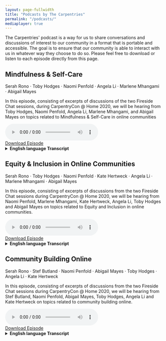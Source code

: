 ```yaml
---
layout: page-fullwidth
title: "Podcasts by The Carpentries"
permalink: "/podcasts/"
mediaplayer: true
---
```


The Carpentries' podcast is a way for us to share conversations and discussions of interest to our community in a format that is portable and accessible. The goal is to ensure that our community is able to interact with us in whatever way they choose to do so. Please feel free to download or listen to each episode directly from this page.

## Mindfulness & Self-Care

Serah Rono · Toby Hodges · Naomi Penfold · Angela Li · Marlene Mhangami · Abigail Mayes

In this episode, consisting of excerpts of discussions of the two Fireside Chat sessions, during CarpentryCon @ Home 2020, we will be hearing from Toby Hodges, Naomi Penfold, Angela Li, Marlene Mhangami, and Abigail Mayes on topics related to Mindfulness & Self-Care in online communities

<div class="row">
<div class="columns small-12">
<audio src="https://files.carpentries.org/podcasts/2021e001-carpentries-podcast.mp3" type="audio/mp3" width="100%" controls preload></audio>
</div>
</div>


<div class="row t30">
<div class="columns small-3 small-centered">
<a href="https://files.carpentries.org/podcasts/2021e001-carpentries-podcast.mp3" class="button small success" download>Download Episode</a>
</div>
</div>


<details>
<summary>
<strong>English language Transcript</strong>
</summary>

**Serah Rono**: Hello and welcome to the first episode of The Carpentries’ new podcast. In this episode, consisting of excerpts of discussions of the two Fireside Chat sessions, during CarpentryCon @ Home 2020, we will be hearing from Toby Hodges, Naomi Penfold, Angela Li, Marlene Mhangami, and Abigail Mayes on topics related to Mindfulness & Self-Care in online communities

**Music Break**

**Serah Rono**: I want to throw a question at Toby and Naomi. So someone asked: “I would love to know how successful community managers balance their life with the work that seems to take everything that one has. How do you avoid the trap of there always being more that one could do?”

**Naomi Penfold**: Can I go first? Cool, okay. Oh, gosh. Play. Play. I have learned the hard way, as I’m sure many people have, that you cannot just work all the time and not give yourself the joy of play. So, I now do improvised comedy with a troupe in Edinburgh. It’s totally different. I don’t look at my laptop. It’s not work-related. It’s creative. There’s different people. I learned that tip from Monica Granados, who runs a product in the Open Science space, and it’s just been amazing. As good as meds for depression, honestly. It’s been amazing. So, I think that’s really important, and the other thing I’d say is boundaries. Toby role models this really well, this ability to know what you can bring, what value you offer and prioritise that for the capacity and time you have, because you cannot give yourself 100 percent to other people all the time and that’s what Community Managers like. We turn up for other people; it’s what fires us. But we just run out of fuel if you just carry on without sustaining yourself. So, I would strongly advocate that you’re not a bad person if you say no. You’re not a bad person if you say, “Not this time,” because you know what you need to do every week, every month, and what you need in order to also be a well-rounded person with friends and family and joy in your life and things like that.

**Serah Rono**: Amazing. Thank you Naomi, and Toby?

**Toby Hodges**: Yeah. So, everything Naomi said, and I can add a few things, I guess. Advice that was given to me by another Carpentries instructor recently is to actively practice saying no to people; saying, “Thanks very much for the opportunity, but I don’t have time.” Or if you don’t feel comfortable doing that, and sometimes it can be really hard to actually say no – I find it hard to say no to people to their face – at least practice saying, “Thanks very much for thinking of me. Before I commit to anything, I need to check my calendar to make sure that I don’t have any other commitments that will get in the way of this.” This is good because it gives you the time to actually go check your calendar, which is probably something that you want to do. It doesn’t do any harm, and it also gives you the time and the space if you need it, like I often do, to compose that really nicely-worded, polite email that actually says no to the person that asked you to do something. I find that a lot easier, to be honest, than saying no to them in person, in the flesh.

I’ll also add, I think because we should talk a little bit about not only our responsibility to ourselves here, although that is very important, but also the responsibility that we have to our community members. You should remember that first of all, if you aren’t looking after yourself you’re not putting yourself in a position where you can look after the community that you’re working with. Last night on the equivalent call I gave a name check to Malvika, but she’s actually here today, so I get to wave at her. Hi, Malvika. Malvika talked relatively recently on Twitter about not only saying no to things but also being proud of yourself as a Community Manager if you’re the type of person that people feel like they can say no to as well. If you present yourself in that way to your community, you should feel proud of yourself for having done so.
Serah Rono: So Angela Li, I have a question for you, and it’s very related to what Toby was talking about. It came from a community member and they ask “What practices or skills have you found most transformative in working with others as a community leader?”
Angela Li: This is good. I feel like I have a few that I’ve developed over time. I think one of the first ones for me is practicing gratitude on a daily basis. I think a lot of people here do that and it just helps me through the day and it helps me sort of realize how amazing my communities are. By that, reaching out to people and letting them know, like, “Hey, that was a fantastic talk you gave,” or “I really appreciated when you helped out with that one thing.” So, I don’t do it enough and I wish I did it more, but I think every time I do even just thank someone and say, “Hey, I really appreciated that,” it makes my day better; it makes their day better. So, I think that’s a fundamental practice. I’m trying to get good at it. So, sort of that praise. Making sure that you’re telling people what they’re doing well, not only “We could improve this.” And this is something that I feel took me a while to develop, because I’m always so focused on what we could do better after a successful event or launch or something. After some resource goes out, I’m like, “Man, we could have done this better,” but stepping back and doing a debrief of what went well – what was good about that? What do we want to keep in that process? Focusing on – doing a debrief of your success, not only how to improve. Making sure that’s a key part. So, I think it’s sort of two things, gratitude and debriefing your successes. And once I started doing that, I realized sometimes my successes aren’t actually – like, they’re successes in the outcome, but maybe not in the process. So, whatever came out of it might have been good, and maybe the process to get there could be improved. So, thinking about that, too.
I’m trying to think of something else. I think one final thing that I want to mention is I think listening is probably – I used to feel really nervous about open silences and would always rush to fill those silences, especially on Zoom. It just gets really awkward after a while. You don’t want to just sit there in silence. Giving myself – doing a little count to five seconds in my brain, and people who are quiet will jump in and say something. And I think really working on those listening skills, so if you could take, like, a coaching class, a class that allows you to develop those listening skills, that’s so valuable. The first thing I did as a Maintainer Community Lead, actually, was to have three or four months of just random calls with people in the community and just talk to them about what’s going well, what’s going on, what’s happening. Maybe it’s the social scientist in me, just sitting with people and being like, “So, tell me about your experience in the community? What’s happening?” And sometimes you don’t have the time for that, but if you do, it’s definitely worth the input. It’s sort of like, the ethnographic, “Tell me about your experience and tell me about what you need.” And from that, I realized there were things that I didn’t realize we needed to think about that were really important to people. So, the listening, the practicing gratitude, the debriefing your successes – those are a few things that really were transformative for me.

**Serah Rono**: And now let’s hear from Marlene on the topic of  practices or skills you have found most transformative in working with communities.

**Marlene Mhangami**: Sure. So, I think when I think of practices and skills for myself personally, I would 100 percent agree with what everyone has just said, and what Naomi said was also great as well in terms of trying to move out of the tech bubble sometimes is great – it’s a really good thing. And for me, I try to at least once a week have a day where I’m just not doing anything tech-related. I’m not doing anything work-related at all, and that’s been very helpful for me. I also try and meditate, personally. Not consistently – I’m not consistent with that, but it does help when I am consistent about it. In terms of – so, that would be for self-care, and 100 percent I would agree with Toby in terms of saying no and learning to be able to do that.
In terms of the larger, broader community and encouraging care for our community, I think for myself I have – I think a really key part of that is trying to understand the community and the needs of your specific community. I work a lot with the African Python community and also do some work with the American Python community, and they’re very different communities, very different needs. Some overlap in that, but they are very different needs for the two communities. And so, for me, I think I have tried my best to really connect with specific people in certain communities. Ask them, “Okay, what are the needs in your specific country?” For example, someone was saying that they’re from a Francophone country and we hadn’t actually been – all of our meetings had been in English and we hadn’t done anything French-related at all. So, taking in that feedback and saying, “Okay, how can we actually care for this segment of our community?” It’s very difficult to do that sometimes, but I think actively engaging with your community members is a great way to find out what they need.

**Serah Rono**: Amazing. I really like that and especially because active listening is such an underrated and important skill, and it is really important for all of us to find opportunities to cultivate it as we work with communities as we go along. Thank you so much.
The next question is for Abigail. how can open communities begin to embrace and practice community care?

**Abigail Mayes**: I do think community care and personal care are really related, and the way I see personal care is just making sure I’m running at a pace that I can sustain long-term and just knowing that I can’t sustain a movement or a community if I’m not sustaining myself. So, starting with that and making sure I’m pacing myself properly, and everyone’s pace is different and it changes depending on what life stage you’re in, but then adapting that to the community. Helping your community pace themselves. You don’t want your community to be a flash in the pan that gets really worked up and does something for one week and then everyone burns out and has to go take a rest. Sometimes that’s what you need. You need that spurt of energy to reach something, but understand that people need to take a break afterwards. Or even when there’s a crisis, understanding that people might need to step away from this project for a while and that’s okay, but they might need to rally together. So, just understand the pacing of your community and make sure people aren’t going too hard, and check in with people. I just love all of these suggestions about the coworking and leaning on community and leaning on others. Make sure you’re actually asking people how they’re doing and do regular check-ins and see, like, are people still finding joy in this work or is this becoming a real burden?

And then, to really help with that, I find it makes a big difference if you can structure the way people interact with your community so that it’s okay for them to step away for a little while and come back and there’s no shame in that. Just make it okay for people to step in and out whenever they can. That usually shows that you care about them and gives them permission to take a few months out if it’s been really rough. And I think we’re seeing this now with so much going on in the world. People really need to take a step back, and making that okay and not shaming people for that.

**Serah Rono**: Amazing. Thank you so much Abby. Thank you for listening to the pilot episode of our new podcast. Next week we will publish excerpts from the discussions on Equity & Inclusion also discussed at CarpentryCon @ Home 2020. If you enjoyed this podcast and want to hear more, please let us know on Twitter, @thecarpentries.

**End**

</details>

## Equity & Inclusion in Online Communities

Serah Rono · Toby Hodges · Naomi Penfold · Kate Hertweck · Angela Li · Marlene Mhangami · Abigail Mayes

In this episode, consisting of excerpts of discussions from the two Fireside Chat sessions during CarpentryCon @ Home 2020, we will be hearing from Naomi Penfold, Marlene Mhangami, Kate Hertweck, Angela Li, Toby Hodges and Abigail Mayes on topics related to Equity and Inclusion in online communities.

<div class="row">
<div class="columns small-12">
<audio src="https://files.carpentries.org/podcasts/2021e002-carpentries-podcast.mp3" type="audio/mp3" width="100%" controls preload></audio>
</div>
</div>


<div class="row t30">
<div class="columns small-3 small-centered">
<a href="https://files.carpentries.org/podcasts/2021e002-carpentries-podcast.mp3" class="button small success" download>Download Episode</a>
</div>
</div>


<details>
<summary>
<strong>English language Transcript</strong>
</summary>
**Serah Rono:** Hello and welcome to the second episode of The Carpentries new podcast. In this episode, consisting of excerpts of discussions from the two Fireside Chat sessions during CarpentryCon @ Home 2020, we will be hearing from Naomi Penfold, Marlene Mhangami, Kate Hertweck, Angela Li, Toby Hodges and Abigail Mayes on topics related to Equity and Inclusion in online communities.

**Music Break**

One of the questions we got from a community member is, “I have very limited time for other activities after school and family time. I feel like I am missing out on the fun of being involved in volunteer work and the reward that comes with it, like a better resume. What does inclusion look like for people like me?” So, Toby, I want you to speak on that.

**Toby Hodges:** All right. So, I think that we – speaking to the people here who were like, leaders in their community, at least in some way – I think that we have a responsibility to make sure that this happens. We talked about this last night as well and everybody said things that were the responsibility of the person in the leadership position and not the responsibility of the person who wants to contribute. I will repeat what I said last night to that person who wants to contribute: that is great, and I really hope that you are able to. I think the ways in which we can make it possible for people to do that are through kind of documenting, ideally briefly, but still documenting properly, the processes. And if you can kind of itemize specific ways in which people can contribute, specific ways in which newcomers can contribute or people who already have some experience with the community, and include with that, realistic estimates of the amount of time that it is going to take to do that. I think that is certainly something that I have not done so well in the past and that I have gotten better at doing.

I also think that we need to think a bit about what the unwritten rules are and processes are of our organizations, because those are the kinds of things that make it completely inaccessible, your project completely inaccessible to people who have limited time. Think about why those things are not written down. Write them down if you can, and if you cannot, really interrogate what the justification is for having some process that you are not willing to write down for other people. And I want to mention, Abbie made a great point yesterday about if you have this possibility for your project to adopt like a cadence for the project that makes it accessible for sometime-contributors who do not have a lot of time to put into it. For example, if you can establish like, a monthly release cycle, then those folks who do not have a lot of time to commit know that they can plan to come and do some QA or something close to the release point and be involved that way. Serah, you mentioned last night as well something that I think is really important about this like, getting credit for those contributions as well. We need to make sure that we kind of publicly acknowledge those contributions, whether they are large or small, in a way that those people can kind of point to on their CV or whatever in the future, and to show that we appreciate it even if you can only spend 30 minutes on the project and not 30 hours.

**Serah Rono:** Absolutely. I really like the last thing you said. As people designing pathways of engagement in our different communities, we should also be very careful about how we communicate the weight that we place on different types of engagement. So, are you communicating that one pathway is more important or more valued than another? I think it is really important to let people know that your fifteen minutes, your one hour, whatever you can give, is really appreciated in the community. Great. Thank you so much, Toby.
The next question is for Naomi. In big & established communities especially, what are some of the ways one can give every last community member a voice to make sure that they are heard and that they also feel heard?

**Naomi Penfold:** Thanks. I think what you just said, Serah – I would like to build on that, because for peoples’ contacts – showing up and listening and then telling their friend – is a huge contribution to sharing practices amongst the community and it is so not visible. So, people who step up and are Project Leads or they have got this written documentation online that’s got their name next to it that is citable, that is always much more visible than the people who are doing the networking and the speaking, and it could be people on the call today who turn up, who do not say anything in the chat, do not have their videos on, but you are important too because you are listening and you might take something back. You might think about something. You might challenge one of us later to say, “Hey…” – and that is really generative. So, I think noting those different activities, the invisible activity, is really important.

In terms of giving everyone a voice, I have really been very privileged to work with a group of early-career scientists who are very international and they are all operating in English, but English is not their first language. And one of the things they do is to try to avoid synchronous spoken calls, right, because in those calls if you are not there with your first language you have got to do all the energy and time of translating, thinking about what you want to say, translating it back, and you have missed the conversation by that point. They kind of organize these – they call it “virtual brainstorming” kind of event, but it is online in a forum so you can write it, take your time to write. We are still doing it in English. Still have got a way to go with other languages, but if you give people two days, you can still reach decisions in that time. It is still quick. It is as good as synchronous, but with text everyone can contribute. No one is talking over. Right now, I am dominating the attention of what, 30 people? But if you are doing it in text, 30 people can write at once. So, I think that little tweaks like that with how you share and collect and discuss information are really important for those voices.

**Serah Rono:** And the same question to Kate. In big & established communities especially, what are some of the ways one can give every last community member a voice to make sure that they are heard and that they also feel heard?

**Kate Hertweck:** I think making sure that the feedback that we are getting from a community is representative of the community is generally what we try to attack as a goal, right? And I am continuing to be very interested in what I see are the outliers. People who have felt disenfranchised from a community – like, in my community, we are interested in everyone involved in data-intensive research. Theoretically, that could be anyone who does biomedical research, because everybody has to deal with data. And so, then it becomes a question of “How do I start to interact and engage with people who may not feel like they are a part of my community?” And so, I have been thinking a lot about finding ways to solicit feedback in multiple mechanisms, so a combination of anonymous and if someone wants a response, including an email. Doing formal and informal feedback mechanisms, structured and unstructured. And the truth is that it really is not something that I could sit down and say, “This is my plan for gaining feedback,” because really interacting with people, getting feedback from them is constantly integrated in that. So, every time I teach a class, I am paying attention to what my participants are saying and what they continue to need, and then I fold that into the next iteration of the class I teach later. If somebody seems like they are having a rough time, dropping them an email afterwards. It is amazing to see how people respond when someone sincerely asks them if they need assistance like, personally, and I think that is sort of a testament to the way that our academic and research culture, especially in biomedical sciences, is these days. And I think to a certain extent, by virtue of like, me existing – one of the first things I heard when I started my role: “All of our Scientific Computing staff are middle-aged white men.” And so, me showing up not being a middle-aged white man, that was something that was in and of itself very useful to other people. And the truth is that I can sort of help normalize the idea that uncertainty is a thing and that it is okay to ask questions and that you will have a response that will help you, and part of that is recognizing the limitations of your community as well. So, me being able to say, “Yeah, what you are struggling with right now is really, really hard,” and that type of validation is incredibly important for some people to hear, especially if they are dealing with imposter syndrome and things like that. So, I think the answer is it is a hard job continuing to open up and broaden this space that is available for people to step into and have their voices heard, but what I can also say is that I have what I feel is a much better idea of the community than most of the other people who are relying on standard assessment mechanisms like a survey that only a specific type of person will answer.

**Serah Rono:** Yeah. Thanks, Kate. I have a follow-up question to that and I think I will throw it at Angela. So, Kate mentioned getting feedback from people and being aware of some of the limitations that they have, and some of these limitations are around the tools and platforms that online communities employ. This is something that we have heard time and again in different communities. So, question for you, Angela: how can we make interactions in online spaces more inclusive, and specifically for people with disabilities and people from a non-English background?

**Angela Li:** For sure. I think – well, obviously one of the first things to do is to go in knowing that you are going to make your space inclusive. I think that is already a huge step. A lot of people, I think, in communities might not expect that their needs are going to be met, but I think just knowing that going in and planning for that from the outset is really important. So, keeping that in mind as you design your programming. I think one thing we did do in Maintainer Onboarding this past summer was we had some folks who were calling in from pretty remote areas. Their Internet was not great, and I do not think they were native English speakers. And when the majority of the cohort is in a specific place, it is really easy to cater to the majority and not include people. Like, for your ease you just ignore them, and that is really not the way to go. That is – I would caution against that. So, just because 90 percent of your group might be English speakers or able-bodied, making sure that you have space for them. Anyway, rant over.

What we did was I did check in with those people one on one and made sure that they had the resources and tools that they needed to succeed in the program. So, following up and saying, “Hey, I noticed that your video was off. That might be the Internet connection. What can I do to provide resources to make sure you are able to get through this program?” So, I heard from them and they are like, “Yes, this is my plan. I plan to read the materials after and put the notes in later. Is that fine?” and I was like, “Yes, that is fantastic. I am so happy you are contributing and participating in that way.” So, working with the people that you are serving to collaboratively come up with a solution that works for them.

I think I should probably actually punt the disabilities one to someone who has worked more with those populations, but I think definitely Maintainer Onboarding showed me a lot about how to work one on one and how to collaborate to come up with successful things that can make people feel welcome and make you feel like they are a connected part of the community.

**Serah Rono:** The next question is for Marlene, Are there any experiences & strategies that we can borrow from PyCon Africa and from the Python community around the world for how different people get a voice & a platform to speak?

**Marlene Mhangami:** I think 100 percent that it is quite difficult, particularly when you are working with a global community and a global context. I actually had not heard the idea of just focusing mainly on text and I think that is a fantastic idea. For PyCon Africa, one of the major concerns when we were thinking about whether we should move the conference online or not was that a lot of people do not have access to that fast Internet connection that can allow you to stream 100 percent of the time. And I think for us, we made the decision to still go ahead and do some of the sessions live, but also making sure to follow that up with content that is recorded. There is going to be content on the YouTube page so that someone can pick out like, a specific thing that they want to watch and they do not have to use all of their data bundles if they are not using a Wi-Fi connection. They can use a certain amount of data to watch exactly what they want. We also really tried to make sure we had a session right at the beginning of the conference where we asked Community Leaders from the smaller communities in different parts of the continent to sort of give us a report back on what are the things that they are doing in their communities that are working well; the things that they would like to see as well from us. And I think that feedback was quite positive for us. It is something that I am not really sure how we could – you know, I think there is a lot of people that have their voices not heard, and I am still trying to figure out the best ways to engage with those people. I think those would be my main points.

**Serah Rono:** Amazing. Thank you, Marlene. I also wanted to mention that one of the things I really appreciated was when you selected speakers for PyCon Africa this year, you gave people the opportunity to pre-record their sessions in case their Internet would not be reliable on that day or they were not sure if there was going to be electricity on that day. So, allowing people to prerecord so that they will be able to share their ideas and experiences either way was really great and I really appreciated that.

We have a very specific scenario here, and I’d like Toby or Abbie or both to speak to it. Someone says, “I have very limited time for other activities after school and family time. I feel like I am missing out from the fun of being involved in volunteer work and the reward that comes with it, like a better resume. What does inclusion look like for people like me?”

**Abigail Cabunoc Mayes:** I can start. I think that is really valid and I do think I want to talk to the Project Leads for a little bit. When you are leading a project, I think it is important to make room for these casual contributors, and often something like having a cadence really helps. So, if people know that you are doing a monthly release cycle, they can come in and do a bit of QA at this time each month. It is something they can do easily; they can drop in and out. Yeah, and creating those kinds of roles – I think that is on the onus of the Project Lead. It is not a busy person to try to say, like, “Hey, I just want to try to do this a little bit.” So, if you are a busy person, I would say shop around for different projects and try to find something that can accommodate you, but if you are running a project, do make space for those kinds of things.

**Serah Rono:** Thanks Abbie. Thank you for listening to our podcast. Next week we will publish excerpts from the discussions on Community Building Online. If you enjoyed this podcast and want more, please let us know on Twitter, @thecarpentries.

**Music Outro**

</details>

## Community Building Online

Serah Rono · Stef Butland · Naomi Penfold · Abigail Mayes · Toby Hodges · Angela Li · Kate Hertweck

In this episode, consisting of excerpts of discussions from the two Fireside Chat sessions during CarpentryCon @ Home 2020, we will be hearing from Stef Butland, Naomi Penfold, Abigail Mayes, Toby Hodges, Angela Li and Kate Hertweck on topics related to community building online.

<div class="row">
<div class="columns small-12">
<audio src="https://files.carpentries.org/podcasts/2021e003-carpentries-podcast.mp3" type="audio/mp3" width="100%" controls preload></audio>
</div>
</div>


<div class="row t30">
<div class="columns small-3 small-centered">
<a href="https://files.carpentries.org/podcasts/2021e003-carpentries-podcast.mp3" class="button small success" download>Download Episode</a>
</div>
</div>


<details>
<summary>
<strong>English language Transcript</strong>
</summary>
Serah Rono: Hello and welcome to the third episode of The Carpentries podcast. In this episode, consisting of excerpts of discussions from the two Fireside Chat sessions during CarpentryCon @ Home 2020, we will be hearing from Stef Butland, Naomi Penfold, Abigail Mayes, Toby Hodges, Angela Li and Kate Hertweck on topics related to community building online.

<music break>

We have mentioned “community” a lot in our introductions and for the purpose of this conversation I want to define “community” very broadly as a group of people who come together to work towards a shared goal. So, a question for you, Kate – I want you to speak on the development of community values as a cornerstone for supporting communities and the individuals that join these communities.

Kate Hertweck: Thanks. I am especially excited about community values right now. I was a member of the Carpentries Executive Council when the Carpentries’ values were being developed, and in the two years since I have been at my current position I have been working pretty hard to think about, “What are the interesting and different things about the community here and about the way that I am supporting the community compared to things being very siloed and very hierarchical in other areas?” And of course, I found that the values completely underlie that. My group just had a blog post come out that had a draft of our Community Values that highlight things like Open Science, the idea that we care more about learning than about knowing things, and really being able to put voice to some of those main characteristics that I think a lot of us in the Carpentries community take for granted but are not a given in most other communities. That relates to professional development pretty closely because for all of the objectives that I have as a community builder, I try to also make it do double duty for some other purpose.

So, I am trying to facilitate the community while at the same time offering an opportunity to a trainee who is interested in developing a particular skill like teaching or leading a group. Even if I develop outreach materials for use with high school or undergrad students, honestly the difference between a high school student starting to do biomedical computational research and someone with a PhD who has never done computational research is not that big, right? So, thinking about ways that we can continue to branch out and integrate the different activities in a way that helps facilitate everyone and helps normalize all of the community values that we have is one of the reasons that I am really passionate about it. And you know, in the coming months my team member and I are going to be spending a lot of time doing some more writing and more thinking about how we can make it explicit that community values like the ones in the Carpentries community and like the ones that we have developed for our workplace really help support individuals while they are also supporting communities.

Serah Rono: Amazing. Thank you, Kate My next question is for Stef: what are the strategies we can employ to bring together people who’ve been in a community for very long and those who have just joined the community so that they can collaborate and work together effectively, especially in online spaces?

Stefanie Butland: I can think of two examples, and then people can generalize how they might apply these things. One thing that we did running our un-conferences is that we would have somewhere around 60 people attending, but as a rule there would be – I am trying to think. I think either one-third or two-thirds were people who had never attended before, and one or two-thirds of the people – I cannot believe I do not remember the proportions – were people who had attended one previous un-conference. And the rule was you could never attend more than two, because there was very much familiarity with the community and our work, but also the vibe – you know, the Code of Conduct, the way people communicate with each other, the working in groups, the figuring out what you are going to work on, and just that comfort level – it was having new people fully integrated for this two-day thing with people who had done this before.

And then, the other thing I think of is pairing people when they are working on something. So, one thing that we do is when people volunteer to review a package for rOpenSci in the new reviewer form that will be released soon, people can say, “Yes, I would really appreciate some coaching and how to do this.” Now, the coaching comes from the editor, but the idea is we might pair a more experienced reviewer with a first-time reviewer and that kind of thing.
The other thing I try to do as a Community Manager is really revealing examples so when people publish blog posts about things – we have a few blog posts that are written by first-time reviewers saying, “I really didn’t think I could do this, but I could, and here’s what I learned or here’s what I appreciated about the process.” So, having people reveal their experiences as first-timers, lowers that sort of anxiety level for other people to do it.

Serah Rono: Amazing. Thank you for sharing that, Stef. And so, as we can all imagine, when these two groups of people come together, people who have been in a community for very long and people who have just joined, there have been old ways of working or established ways of doing things in the community and new people come with new ideas. So, friction might ensue, naturally. My question for you, Toby, is how can these groups of people working together cultivate kindness as they go along in these communities?

Toby Hodges: Speaking from personal experience, what I found to be helpful in this regard is modeling the behavior that you want to see, I suppose. I have worked, unfortunately, in environments that may sound familiar to others on the call as well where like, being positive and enthusiastic about things is somehow deemed to be like, deeply uncool, and being jaded and cynical is the kind of standard way to behave in that environment. I find that extremely depressing, I guess. It can be really intimidating, though, when you are working in that kind of environment, to try to go against that and actually show some enthusiasm. But what I’ve found is that if you do that anyway, then some people at least in the group will take your lead and also start responding in kind. It doesn’t necessarily work for everybody, but you don’t even need it to work for everybody, really. You only need it to work for one or two other people for you to feel like it’s worth persevering with. And I am not saying that is a method that will work on its own and solve all the problems. Of course I’m not. That would be far too simplistic. But I recognize that sometimes it can be difficult to be kind of brave and put yourself out there and do that yourself, but I promise you’ll be rewarded for it.

The other thing I want to say is going beyond that kind of positivity and enthusiasm, specifically if you’re unapologetic about being kind to other people and furtherly, kind of support people when they display kindness to others – again, that’s what I think you can do as a leader to try to at least encourage that kind of behavior that you want to see in the environment that you’re in.


Serah Rono: The next question is for Angela. So, you have a community that is working towards shared goals and has these values to support them as they go along. So, a question we got from a community member is, “How does a community member in a community graduate to being a Community Leader?”

Angela Li: Sure. I want to sort of jump off what Kate said and sort of re-emphasize why community values are so important, which is because you attract people who are as into those values as you are, right? So, I joined the Carpentries because I saw that it was a group of people really dedicated towards inclusion, towards thinking about all these things, and for a while I was just a community member. So, I was just getting started with teaching, learning how to do things, getting really invested in the sort of on-the-grounds, like doing some of these workshops. That was really exciting for me just to see those values play out and see them go on.

I think I started becoming more of a Community Leader when – I think there was a need that I saw. One of the lessons had not been super maintained for a while and I really wanted to change something, so I sort of jumped in and I was like, “Hey, I’m willing to help out with this.” And one thing led to another and somehow I ended up leading the maintainer community after having, you know, just starting with it because I was passionate about it. But I think that process of going from just being a community member to being a Community Leader gave me a lot of perspective on the challenges faced by community members and how I might support that as a community builder. So, obviously this is not the case with all community management roles. You can’t go – it’s not like you start at the very ground level and you sort of move up. But for me, it’s been helpful to sort of chart and plan out the future, so that was definitely something. But I also think it had a lot to do with people encouraging me and being welcoming throughout the whole process, so that was a huge factor in why I stuck around because I knew there were people – I worked with Erin Becker, who’s on this call, really closely for a long period of time, and I just felt like I got so much mentorship from her. I wouldn’t trade that for anything. So, having people who are willing to do that is so important. I talked a little bit more about this path in a blog post I wrote about Maintainer/Community Leaders, which I’ll drop in the chat. Feel free to take a look at that. It sort of talks about how I developed as a person and how I sort of went from being overwhelmed by just teaching to being part of the community.

Serah Rono: Awesome. Thank you, Angela, and yay Erin. So, Stef, I have a question for you. This community member has gained experience and become a leader in the community in different aspects. Are there resources that exist for people who find themselves in this position as Community Leaders, Community Organizers, who often feel that they are making things up as they go along? Are there resources?

Stefanie Butland: Oh, yes, there are definitely resources, and the first thing I want to say is it really is hard work. I heard some people talking about this in a previous Carpentries session I had attended where, you know, it’s easy to start a community and get things rolling, but sustainability is a whole other thing and you don’t get to experience that until later. So, I want to acknowledge and have everybody realize that yes, the stuff you’re trying to do is actually really hard and it requires working with intention and setting a goal, just like any other kind of project management. But I know one of the issues that may come up is undervaluing the “soft skills”, those interpersonal skills relative to the technical skill stuff. So, I have a general resource and then what I consider a very personal resource to suggest.

So, the general resource is something that a handful of people here are familiar with already. It’s called the Center for Scientific Collaboration and Community Engagement, so it’s CSCCE. This is a community of practice of Community Managers in science, and the best part about it is it’s people who work for all kinds of different organizations but who really get each other and kind of understand the issues we’re all dealing with. One of the best ways to get exposed to this group is by attending a community call, let’s say. So, you can listen, you can meet some of the people and you get to see, just like this kind of thing, how people – they smile when they interact with each other. But there’s a Slack group that people are welcome to join and you can ask questions on dealing with this thing; “I’m not sure how to handle it,” and a whole bunch of people will answer, give you their suggestions, or you can share. There’s a channel for shared joy. “I’m so proud of this thing I did.” You can share it there. This is – outside of rOpenSci, it’s my favorite place to be and actively participate in.

My personal recommendation – I refer to this as “find your Naomi Penfold and your Steffi LaZerte.” So, Steffi LaZerte is my colleague and a co-author on an rOpenSci Community Contributing guide that we just released yesterday, and Naomi is someone I met through the CSCCE. She works for e-Life. These are people that, you know, get me. We can talk about the issues. We can act as peers. Nobody worries about stepping on someone else’s toes. Something that Naomi and I do almost weekly, and we’ve published a blog post about how we do it – there are lots of different ways to do this, but remote coworking. So, for Naomi and I, what this involves is we have a weekly, regularly-scheduled, two-hour meeting. We meet on Zoom. We spend the first few minutes saying, like, “How’s life this week? How are you feeling? What’s the big-picture thing you’re going to work on for the next two hours?” And then, “What’s the thing you’re going to work on and try to accomplish in the next 30 minutes?” And then we have a web-based timer. We start the timer, we turn off our video, we turn off our sound, but we stay in the Zoom meeting, and then we work away, doing our thing. The timer goes off; we both come into the Zoom and we’re like, “How was that for you?” And sometimes it’s like, “Oh, my gosh. I finished this and now I’m going to move on to this,” or other times what often happens – and this is where that collegiality, especially if it’s a person outside of your organization, you get a really different reflection on the stuff you’re working on. There was one specific time we were working on a project and I had a lot of stuff and complexity that I wanted to convey to Stef so that they could give me specific feedback, but there was so much to pass on. How do I do this? And I just expressed what I was challenged with and Naomi kind of reflected back to me, like, “Hey, what about this?” So, we both get mood boosts sometimes when one of us is down, like we’re at different parts of the roller coaster, helping each other out. But also, we get work done. You get your own work done, but with a colleague. And we were doing this before everyone became physically isolated from each other, but it works perfectly now as well. So, that’s my suggestion.

Serah Rono: Amazing. Thank you so much, Stef, for highlighting the importance and value of other people as a resource as you work as a Community Organizer and with communities. That’s really great.

So Abby, I have a question for you. So we started talking about resources available to community members as they work to build community. I am wondering, and this is a question that also came in, “So you find yourself leading a community initiative in some way, and you do not have a Code of Conduct. How can someone set out to quickly put together a Code of Conduct, and especially in situations where budget is limited or non-existent?"


Abigail Cabunoc Mayes: Yeah. I love this question, because I do think whenever possible you should reuse a Code of Conduct. There are a lot of great ones out there – Contributor Covenant, Citizen Code of Conduct, even Mozilla’s Community Participation Guidelines. Those are all ready for you to use and adopt in your own work. We would not write our own open licenses. I think there’s similar reasons why you should not write your own Code of Conduct, if it makes sense. There are cases where you’ll want to write your own or adapt it, but I think in many cases you can just use one of the existing ones that are out there.

Serah Rono: Amazing. And so, Naomi, I have a question for you. Because Codes of Conduct are really important, and from some of our experiences, it takes years to get it right, how can someone who finds themselves in a position where they have to lead a community and there’s no Code of Conduct, there’s no resources – so, people or money or even the time to put together a Code of Conduct in the way that other established communities have been able to – what can they do? How can they put a Code of Conduct together quickly?

Naomi Penfold: I think this is such an important question to ask, and I would start by saying that there’s some organizations I really look up to who’ve spent a lot of work on Codes of Conduct and they still have questions remaining. They’re still learning; they’re still working on it. So, I don’t think we’re at that place where we have the perfect answer. My experience has been that there’s a lot of people with embodied knowledge who are willing to talk about this. There’s a lot of things that can be shared, the backgrounds of Code of Conduct development, and I have received a lot of help from other people when writing my own Codes of Conduct. I would recommend for anyone to reach out with people who can afford to give some of their time freely to do that if you’re not in a position to pay somebody. There are excellent people you can pay out there, but if you’re not in that position there’s a lot of people you can reach out to for advice and support.

I think Abby said yesterday about there being lots of Codes of Conduct online that are openly licensed and you can reuse. If you do go down that route, I would highly recommend that you really think about what you are reusing, because if you are the one writing the Code you are probably also the one responsible for enforcing it. You need to understand what it is that you are putting in place and you need to understand whether the community you are working with understands it and agrees with it, because there is nothing worse than the stressful situation of thinking that you have done what you need to do and then realizing that it is not enough, so it is even more stressful if something does happen. So, yeah, I would just advocate for people to reach out for help and ask the questions of the people around them, and ultimately you will hopefully be linked to someone who can help you or a few people who can help you think it through.

Serah Rono: Amazing. Thank you so much Naomi. I like that you mentioned the responsibility that comes with enforcing Codes of Conduct and how important it is to think about that whole process as you start to write one.

Thank you for listening to our podcast. On the next and final episode in this series we will publish excerpts from the discussions on the role of soft/hard skills in communities and community responsibility. If you enjoyed this podcast and want more, please let us know on Twitter, @thecarpentries.

<Music Break>

</details>


<!-- Here's how to add new podcast episode listings on this page


## Podcast 2 Title
<br/> Host 1 · Guest 1 · Guest 2 · Guest 3

[3-4 sentence summary text about the episode goes here]

[embed your audio below]
<audio src="linktoyour.mp3?autoplay=1&loop=1&controls=0" controls preload></audio>

<details>
<summary>
<strong>podcast episode transcript in specific language goes here</strong>
</summary>

[ add transcript text here please ]
</details>

<details>
<summary>
<strong>links to all resources mentioned in the podcast go here</strong>
</summary>
[ link to all resources mentioned in the podcast chronologically ]
</details>

-->
